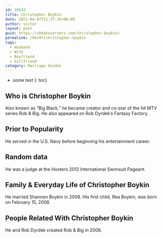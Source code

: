 ```yaml
---
id: 18542
title: Christopher Boykin
date: 2021-04-07T21:37:35+00:00
author: victor
layout: post
guid: https://ukdataservers.com/christopher-boykin/
permalink: /04/07/christopher-boykin
tags:
  - Husband
  - Wife
  - Boyfriend
  - Girlfriend
category: Marriage Guides
---
```


* some text
{: toc}


## Who is Christopher Boykin



Also known as &#8220;Big Black,&#8221; he became creator and co-star of the hit MTV series Rob & Big. He also appeared on Rob Dyrdek&#8217;s Fantasy Factory.  

                
                
                
## Prior to Popularity



He served in the U.S. Navy before beginning his entertainment career. 

                
                
                
## Random data



He was a judge at the Hooters 2012 International Swimsuit Pageant. 

                
                
                
## Family & Everyday Life of Christopher Boykin



He married Shannon Boykin in 2008. His first child, Rea Boykin, was born on February 15, 2008. 

                
                
                
## People Related With Christopher Boykin



He and Rob Dyrdek created Rob & Big in 2006. 

                
              
            
          
          
          